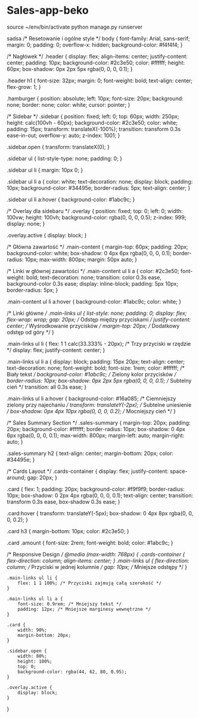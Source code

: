 # Sales-app-beko
source ~/env/bin/activate
python manage.py runserver

sadsa
/* Resetowanie i ogólne style */
body {
    font-family: Arial, sans-serif;
    margin: 0;
    padding: 0;
    overflow-x: hidden;
    background-color: #f4f4f4;
}

/* Nagłówek */
.header {
    display: flex;
    align-items: center;
    justify-content: center;
    padding: 10px;
    background-color: #2c3e50;
    color: #ffffff;
    height: 60px;
    box-shadow: 0px 2px 5px rgba(0, 0, 0, 0.1);
}

.header h1 {
    font-size: 32px;
    margin: 0;
    font-weight: bold;
    text-align: center;
    flex-grow: 1;
}

.hamburger {
    position: absolute;
    left: 10px;
    font-size: 20px;
    background: none;
    border: none;
    color: white;
    cursor: pointer;
}

/* Sidebar */
.sidebar {
    position: fixed;
    left: 0;
    top: 60px;
    width: 250px;
    height: calc(100vh - 60px);
    background-color: #2c3e50;
    color: white;
    padding: 15px;
    transform: translateX(-100%);
    transition: transform 0.3s ease-in-out;
    overflow-y: auto;
    z-index: 1001;
}

.sidebar.open {
    transform: translateX(0);
}

.sidebar ul {
    list-style-type: none;
    padding: 0;
}

.sidebar ul li {
    margin: 10px 0;
}

.sidebar ul li a {
    color: white;
    text-decoration: none;
    display: block;
    padding: 10px;
    background-color: #34495e;
    border-radius: 5px;
    text-align: center;
}

.sidebar ul li a:hover {
    background-color: #1abc9c;
}

/* Overlay dla sidebaru */
.overlay {
    position: fixed;
    top: 0;
    left: 0;
    width: 100vw;
    height: 100vh;
    background-color: rgba(0, 0, 0, 0.5);
    z-index: 999;
    display: none;
}

.overlay.active {
    display: block;
}

/* Główna zawartość */
.main-content {
    margin-top: 60px;
    padding: 20px;
    background-color: white;
    box-shadow: 0 4px 6px rgba(0, 0, 0, 0.1);
    border-radius: 10px;
    max-width: 800px;
    margin: 50px auto;
}

/* Linki w głównej zawartości */
.main-content ul li a {
    color: #2c3e50;
    font-weight: bold;
    text-decoration: none;
    transition: color 0.3s ease, background-color 0.3s ease;
    display: inline-block;
    padding: 5px 10px;
    border-radius: 5px;
}

.main-content ul li a:hover {
    background-color: #1abc9c;
    color: white;
}

/* Linki główne */
.main-links ul {
    list-style: none;
    padding: 0;
    display: flex;
    flex-wrap: wrap;
    gap: 20px; /* Odstęp między przyciskami */
    justify-content: center; /* Wyśrodkowanie przycisków */
    margin-top: 20px; /* Dodatkowy odstęp od góry */
}

.main-links ul li {
    flex: 1 1 calc(33.333% - 20px); /* Trzy przyciski w rzędzie */
    display: flex;
    justify-content: center;
}

.main-links ul li a {
    display: block;
    padding: 15px 20px;
    text-align: center;
    text-decoration: none;
    font-weight: bold;
    font-size: 1rem;
    color: #ffffff; /* Biały tekst */
    background-color: #1abc9c; /* Zielony kolor przycisków */
    border-radius: 10px;
    box-shadow: 0px 2px 5px rgba(0, 0, 0, 0.1); /* Subtelny cień */
    transition: all 0.3s ease;
}

.main-links ul li a:hover {
    background-color: #16a085; /* Ciemniejszy zielony przy najechaniu */
    transform: translateY(-2px); /* Subtelne uniesienie */
    box-shadow: 0px 4px 10px rgba(0, 0, 0, 0.2); /* Mocniejszy cień */
}


/* Sales Summary Section */
.sales-summary {
    margin-top: 20px;
    padding: 20px;
    background-color: #ffffff;
    border-radius: 10px;
    box-shadow: 0 4px 6px rgba(0, 0, 0, 0.1);
    max-width: 800px;
    margin-left: auto;
    margin-right: auto;
}

.sales-summary h2 {
    text-align: center;
    margin-bottom: 20px;
    color: #34495e;
}

/* Cards Layout */
.cards-container {
    display: flex;
    justify-content: space-around;
    gap: 20px;
}

.card {
    flex: 1;
    padding: 20px;
    background-color: #f9f9f9;
    border-radius: 10px;
    box-shadow: 0 2px 4px rgba(0, 0, 0, 0.1);
    text-align: center;
    transition: transform 0.3s ease, box-shadow 0.3s ease;
}

.card:hover {
    transform: translateY(-5px);
    box-shadow: 0 4px 8px rgba(0, 0, 0, 0.2);
}

.card h3 {
    margin-bottom: 10px;
    color: #2c3e50;
}

.card .amount {
    font-size: 2rem;
    font-weight: bold;
    color: #1abc9c;
}

/* Responsive Design */
@media (max-width: 768px) {
    .cards-container {
        flex-direction: column;
        align-items: center;
    }
    .main-links ul {
        flex-direction: column; /* Przyciski w jednej kolumnie */
        gap: 10px; /* Mniejsze odstępy */
    }

    .main-links ul li {
        flex: 1 1 100%; /* Przyciski zajmują całą szerokość */
    }

    .main-links ul li a {
        font-size: 0.9rem; /* Mniejszy tekst */
        padding: 12px; /* Mniejsze marginesy wewnętrzne */
    }

    .card {
        width: 90%;
        margin-bottom: 20px;
    }

    .sidebar.open {
        width: 80%;
        height: 100%;
        top: 0;
        background-color: rgba(44, 62, 80, 0.95);
    }

    .overlay.active {
        display: block;
    }
}
